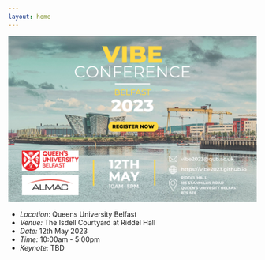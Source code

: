 ```yaml
---
layout: home
---
```


[![Poster](assets/images/VIBE2023.png)](https://docs.google.com/forms/d/e/1FAIpQLSeDlADcAg67SqH-oKPWU1LCDTU1WiNBEPfftLJnPFGz-oc_Ew/viewform?usp=sf_link)

- *Location*: Queens University Belfast
- *Venue:* The Isdell Courtyard at Riddel Hall
- *Date:* 12th May 2023 
- *Time:* 10:00am - 5:00pm
- *Keynote:* TBD 

